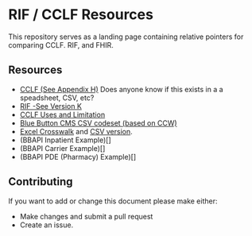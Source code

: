RIF / CCLF Resources
====================

This repository serves as a landing page containing relative pointers for comparing CCLF. RIF, and FHIR.

Resources
---------
* [CCLF (See Appendix H)](https://www.cms.gov/Medicare/Medicare-Fee-for-Service-Payment/sharedsavingsprogram/Downloads/MSSP-Reference-Table.PDF) Does anyone know if this exists in a a speadsheet, CSV, etc?
* [RIF -See Version K](https://www.ccwdata.org/web/guest/data-dictionaries)
* [CCLF Uses and Limitation](https://pb22817.salientcloud.com/resources/CCLF_Uses_and_Limitations_v3.pdf)
* [Blue Button CMS CSV codeset (based on CCW)](https://github.com/CMSgov/bluebutton-csv-codesets)
* [Excel Crosswalk]() and [CSV version]().
* (BBAPI Inpatient Example)[]
* (BBAPI Carrier Example)[]
* (BBAPI PDE (Pharmacy) Example)[]


Contributing
------------

If you want to add or change this document please make either: 

* Make changes and submit a pull request
* Create an issue.
